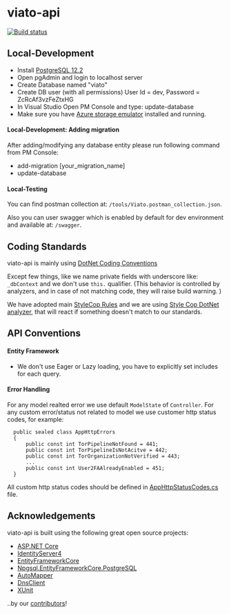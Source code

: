 # viato-api

[![Build status](https://ci.appveyor.com/api/projects/status/oivxuthaj2ttnss0/branch/master?svg=true)](https://ci.appveyor.com/project/arkoc/viato-api/branch/master)

## Local-Development
- Install [PostgreSQL 12.2](https://www.enterprisedb.com/downloads/postgres-postgresql-downloads)
- Open pgAdmin and login to localhost server
- Create Database named "viato"
- Create DB user (with all permissions) User Id = dev, Password = ZcRcAf3vzFeZtxHG
- In Visual Studio Open PM Console and type: update-database
- Make sure you have [Azure storage emulator](https://docs.microsoft.com/en-us/azure/storage/common/storage-use-emulator) installed and running.

#### Local-Development: Adding migration
After adding/modifying any database entity please run following command from PM Console:
- add-migration [your_migration_name]
- update-database

#### Local-Testing
You can find postman collection at: `/tools/Viato.postman_collection.json`.

Also you can user swagger which is enabled by default for dev environment and available at: `/swagger`.

## Coding Standards

viato-api is mainly using [DotNet Coding Conventions](https://docs.microsoft.com/en-us/dotnet/csharp/programming-guide/inside-a-program/coding-conventions)

Except few things, like we name private fields with underscore like: `_dbContext` and we don't use `this.` qualifier. (This behavior is controlled by analyzers, and in case of not matching code, they will raise build warning. )

We have adopted main [StyleCop Rules](https://github.com/DotNetAnalyzers/StyleCopAnalyzers/blob/master/DOCUMENTATION.md) and we are using [Style Cop DotNet analyzer](https://github.com/DotNetAnalyzers/StyleCopAnalyzers), that will react if something doesn't match to our standards.


## API Conventions

#### Entity Framework

- We don't use Eager or Lazy loading, you have to explicitly set includes for each query.

#### Error Handling

For any model realted error we use default `ModelState` of `Controller`. For any custom error/status not related to model we use customer http status codes, for example:

```
  public sealed class AppHttpErrors
  {
      public const int TorPipelineNotFound = 441;
      public const int TorPipelineIsNotAcitve = 442;
      public const int TorOrganizationNotVerified = 443;
      ...
      public const int User2FAAlreadyEnabled = 451;
  }
```

All custom http status codes should be defined in [AppHttpStatusCodes.cs](https://github.com/viato/viato-api/blob/master/src/Viato.Api/AppHttpErrors.cs) file.

## Acknowledgements
viato-api is built using the following great open source projects:

* [ASP.NET Core](https://github.com/aspnet)
* [IdentityServer4](https://github.com/IdentityServer/IdentityServer4)
* [EntityFrameworkCore](https://github.com/dotnet/efcore)
* [Npgsql.EntityFrameworkCore.PostgreSQL](https://github.com/npgsql/efcore.pg)
* [AutoMapper](https://github.com/AutoMapper/AutoMapper)
* [DnsClient](https://github.com/MichaCo/DnsClient.NET)
* [XUnit](https://github.com/xunit/xunit)

..by our [contributors](https://github.com/viato/viato-api/graphs/contributors)!

